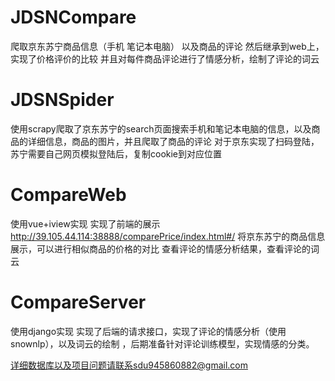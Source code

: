 # JDSNCompare
爬取京东苏宁商品信息（手机 笔记本电脑） 以及商品的评论   然后继承到web上，实现了价格评价的比较  并且对每件商品评论进行了情感分析，绘制了评论的词云
# JDSNSpider
使用scrapy爬取了京东苏宁的search页面搜索手机和笔记本电脑的信息，以及商品的详细信息，商品的图片，并且爬取了商品的评论
对于京东实现了扫码登陆，苏宁需要自己网页模拟登陆后，复制cookie到对应位置

# CompareWeb
使用vue+iview实现
实现了前端的展示 http://39.105.44.114:38888/comparePrice/index.html#/
将京东苏宁的商品信息展示，可以进行相似商品的价格的对比 查看评论的情感分析结果，查看评论的词云



# CompareServer
使用django实现
实现了后端的请求接口，实现了评论的情感分析（使用snownlp），以及词云的绘制 ，后期准备针对评论训练模型，实现情感的分类。

详细数据库以及项目问题请联系sdu945860882@gmail.com
